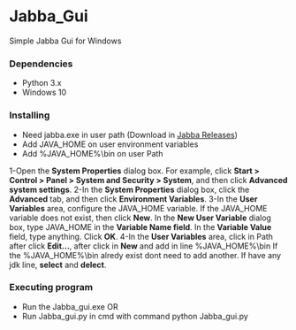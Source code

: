 # Jabba_Gui

Simple Jabba Gui for Windows

### Dependencies

* Python 3.x
* Windows 10

### Installing

* Need jabba.exe in user path (Download in [Jabba Releases](https://github.com/shyiko/jabba/releases))
* Add JAVA_HOME on user environment variables
* Add %JAVA_HOME%\bin on user Path

1-Open the **System Properties** dialog box. For example, click **Start > Control > Panel > System and Security > System**, and then click **Advanced system settings**.
2-In the **System Properties** dialog box, click the **Advanced** tab, and then click **Environment Variables**.
3-In the **User Variables** area, configure the JAVA_HOME variable.
	If the JAVA_HOME variable does not exist, then click **New**. In the **New User Variable** dialog box, type JAVA_HOME in the **Variable Name field**. In the **Variable Value** field, type anything. Click **OK**.
4-In the **User Variables** area, click in Path after click **Edit...**, after click in **New** and add in line %JAVA_HOME%\bin
	If the %JAVA_HOME%\bin alredy exist dont need to add another.
	If have any jdk line, **select** and **delect**.

### Executing program

* Run the Jabba_gui.exe
OR
* Run Jabba_gui.py in cmd with command python Jabba_gui.py
